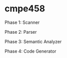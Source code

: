 # cmpe458

Phase 1: Scanner 

Phase 2: Parser  

Phase 3: Semantic Analyzer 
    
Phase 4: Code Generator
